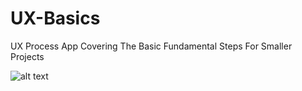 # UX-Basics
UX Process App Covering The Basic Fundamental Steps For Smaller Projects

![alt text](http://i.imgur.com/CtQHmEj.png)
